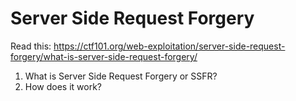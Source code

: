 # Server Side Request Forgery
Read this: <https://ctf101.org/web-exploitation/server-side-request-forgery/what-is-server-side-request-forgery/>

1. What is Server Side Request Forgery or SSFR?
2. How does it work?


